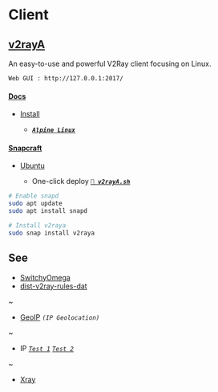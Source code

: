 
# Client


## [v2rayA](https://v2raya.org/)

An easy-to-use and powerful V2Ray client focusing on Linux.

`Web GUI : http://127.0.0.1:2017/`

#### [Docs](https://v2raya.org/docs/)

- [Install](https://v2raya.org/docs/prologue/installation/)

  - [***`Alpine Linux`***](https://v2raya.org/docs/prologue/installation/alpine/)

#### [Snapcraft](https://snapcraft.io/v2raya)

- [Ubuntu](https://snapcraft.io/install/v2raya/ubuntu)

  - One-click deploy [***`🚀 v2rayA.sh`***](v2rayA.sh)

```sh
# Enable snapd
sudo apt update
sudo apt install snapd

# Install v2raya
sudo snap install v2raya
```


## See

- [SwitchyOmega](https://github.com/FelisCatus/SwitchyOmega)
- [dist-v2ray-rules-dat](https://github.com/v2rayA/dist-v2ray-rules-dat)

~

- [GeoIP](https://www.maxmind.com/) *`(IP Geolocation)`*

~

- IP [*`Test 1`*](http://ip111.cn) [*`Test 2`*](http://ip125.com/)

~

- [Xray](https://github.com/XTLS/Xray-core#gui-clients)
